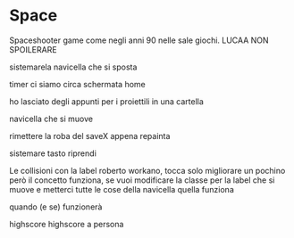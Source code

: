 # Space

Spaceshooter game come negli anni 90 nelle sale giochi.
LUCAA NON SPOILERARE

sistemarela navicella che si sposta


timer     ci siamo circa
schermata home

ho lasciato degli appunti per i proiettili in una cartella

navicella che si muove
 

rimettere la roba del saveX appena repainta

sistemare tasto riprendi

Le collisioni con la label roberto workano, tocca solo migliorare un pochino però il concetto funziona, se vuoi modificare la classe per la label che si muove e metterci tutte le cose della navicella quella funziona



quando (e se) funzionerà 
 
highscore 
highscore a persona

